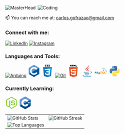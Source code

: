 
![MasterHead](https://github.com/GabrielFrazz/GabrielFrazz/assets/118780538/db4bc4e8-d620-4908-a49b-f71c2f01a172)
<img align="right" alt="Coding" width="400" src="https://github.com/GabrielFrazz/GabrielFrazz/assets/118780538/bb0a2761-9ae1-4047-9ac3-57d61df7a29c">

📫 You can reach me at: [carlos.gofrazao@gmail.com](mailto:carlos.gofrazao@gmail.com)

### Connect with me:

[![LinkedIn](https://img.shields.io/badge/-LinkedIn-blue?style=for-the-badge&logo=linkedin)](https://linkedin.com/in/carlos-gabriel-de-oliveira-frazão-706a4625b)
[![Instagram](https://img.shields.io/badge/-Instagram-purple?style=for-the-badge&logo=instagram)](https://instagram.com/cgabriel_frazao)

### Languages and Tools:

<p align="left">
  <a href="https://www.arduino.cc/" target="_blank"><img src="https://cdn.worldvectorlogo.com/logos/arduino-1.svg" alt="Arduino" width="40" height="40"/></a>
  <a href="https://www.cprogramming.com/" target="_blank"><img src="https://raw.githubusercontent.com/devicons/devicon/master/icons/c/c-original.svg" alt="C" width="40" height="40"/></a>
  <a href="https://www.w3schools.com/css/" target="_blank"><img src="https://raw.githubusercontent.com/devicons/devicon/master/icons/css3/css3-original-wordmark.svg" alt="CSS3" width="40" height="40"/></a>
  <a href="https://git-scm.com/" target="_blank"><img src="https://www.vectorlogo.zone/logos/git-scm/git-scm-icon.svg" alt="Git" width="40" height="40"/></a>
  <a href="https://www.w3.org/html/" target="_blank"><img src="https://raw.githubusercontent.com/devicons/devicon/master/icons/html5/html5-original-wordmark.svg" alt="HTML5" width="40" height="40"/></a>
  <a href="https://www.java.com" target="_blank"><img src="https://raw.githubusercontent.com/devicons/devicon/master/icons/java/java-original.svg" alt="Java" width="40" height="40"/></a>
  <a href="https://www.mysql.com/" target="_blank"><img src="https://raw.githubusercontent.com/devicons/devicon/master/icons/mysql/mysql-original-wordmark.svg" alt="MySQL" width="40" height="40"/></a>
  <a href="https://www.python.org" target="_blank"><img src="https://raw.githubusercontent.com/devicons/devicon/master/icons/python/python-original.svg" alt="Python" width="40" height="40"/></a>
</p>

### Currently Learning:

<p align="left">
  <img src="https://raw.githubusercontent.com/devicons/devicon/master/icons/nodejs/nodejs-original.svg" alt="Node.js" width="40" height="40"/>
  <img src="https://raw.githubusercontent.com/devicons/devicon/master/icons/cplusplus/cplusplus-original.svg" alt="C++" width="40" height="40"/>
</p>


<table>
  <tr>
    <td><img src="https://github-readme-stats.vercel.app/api?username=gabrielfrazz&show_icons=true&locale=en" alt="GitHub Stats" /></td>
    <td><img src="https://github-readme-streak-stats.herokuapp.com/?user=gabrielfrazz" alt="GitHub Streak" /></td>
  </tr>
  <tr>
    <td><img src="https://github-readme-stats.vercel.app/api/top-langs/?username=gabrielfrazz&layout=compact" alt="Top Languages" /></td>
  </tr>
</table>




